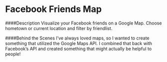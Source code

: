 Facebook Friends Map
====================

####Description
Visualize your Facebook friends on a Google Map. Choose hometown or current location and filter by friendlist. 

####Behind the Scenes
I’ve always loved maps, so I wanted to create something that utilized the Google Maps API. I combined that back with Facebook’s API and created something that might actually be helpful to people!